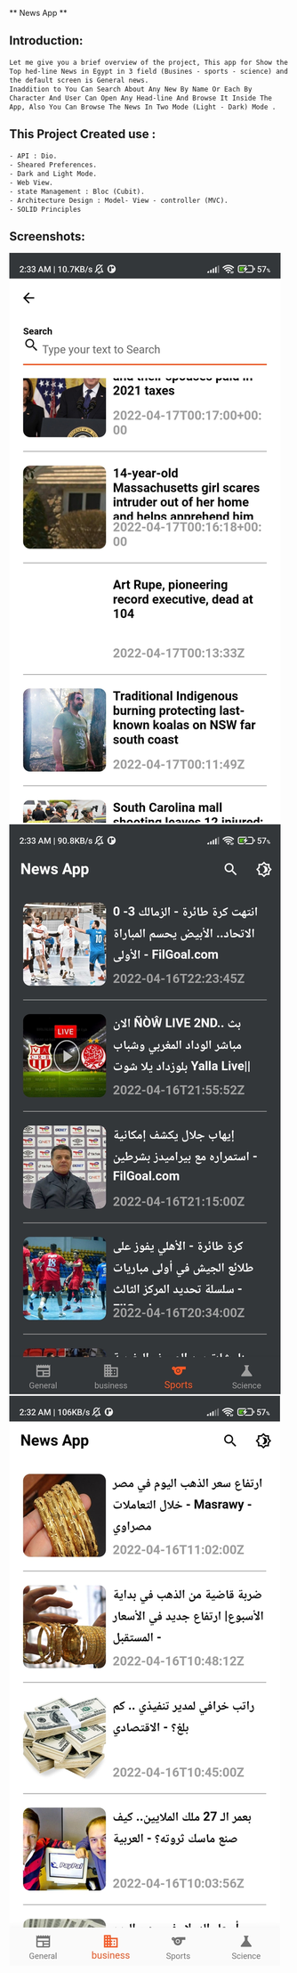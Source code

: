 ** News App  **

## Introduction:

    Let me give you a brief overview of the project, This app for Show the Top hed-line News in Egypt in 3 field (Busines - sports - science) and the default screen is General news.
    Inaddition to You Can Search About Any New By Name Or Each By Character And User Can Open Any Head-line And Browse It Inside The App, Also You Can Browse The News In Two Mode (Light - Dark) Mode .


## This Project Created use :
    - API : Dio.
    - Sheared Preferences.
    - Dark and Light Mode.
    - Web View.
    - state Management : Bloc (Cubit).
    - Architecture Design : Model- View - controller (MVC).
    - SOLID Principles

## Screenshots:

![1](screenshoot/IMG_20220417_023427.jpg)
![2](screenshoot/IMG_20220417_023452.jpg)
![3](screenshoot/IMG_20220417_023508.jpg)
